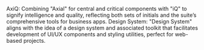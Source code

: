 AxiQ: Combining "Axial" for central and critical components with "iQ" to signify intelligence and quality, reflecting both sets of initials and the suite’s comprehensive tools for business apps.
Design System: "Design System" aligns with the idea of a design system and associated toolkit that facilitates development of UI/UX components and styling utilities, perfect for web-based projects.
